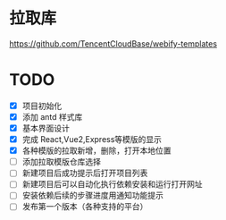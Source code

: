 # 拉取库

https://github.com/TencentCloudBase/webify-templates


# TODO

- [x] 项目初始化
- [x] 添加 antd 样式库
- [x] 基本界面设计
- [x] 完成 React,Vue2,Express等模版的显示
- [x] 各种模版的拉取新增，删除，打开本地位置
- [ ] 添加拉取模版仓库选择
- [ ] 新建项目后成功提示后打开项目列表
- [ ] 新建项目后可以自动化执行依赖安装和运行打开网址
- [ ] 安装依赖后续的步骤进度用通知功能提示
- [ ] 发布第一个版本（各种支持的平台）